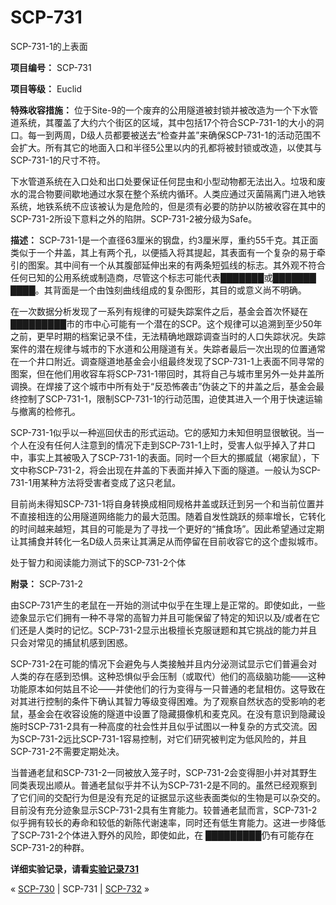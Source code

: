 # SCP-731
                        




SCP-731-1的上表面



**项目编号：** SCP-731

**项目等级：** Euclid

**特殊收容措施：** 位于Site-9的一个废弃的公用隧道被封锁并被改造为一个下水管道系统，其覆盖了大约六个街区的区域，其中包括17个符合SCP-731-1的大小的洞口。每一到两周，D级人员都要被送去“检查井盖”来确保SCP-731-1的活动范围不会扩大。所有其它的地面入口和半径5公里以内的孔都将被封锁或改造，以使其与SCP-731-1的尺寸不符。

下水管道系统在入口处和出口处要保证任何昆虫和小型动物都无法出入。垃圾和废水的混合物要间歇地通过水泵在整个系统内循环。人类应通过灭菌隔离门进入地铁系统，地铁系统不应该被认为是危险的，但是须有必要的防护以防被收容在其中的SCP-731-2所设下意料之外的陷阱。SCP-731-2被分级为Safe。

**描述：** SCP-731-1是一个直径63厘米的钢盘，约3厘米厚，重约55千克。其正面类似于一个井盖，其上有两个孔，以便插入将其提起，其表面有一个复杂的易于牵引的图案。其中间有一个从其腹部延伸出来的有两条短弧线的标志。其外观不符合任何已知的公用系统或制造商，尽管这个标志可能代表███████或███████ ████。其背面是一个由蚀刻曲线组成的复杂图形，其目的或意义尚不明确。

在一次数据分析发现了一系列有规律的可疑失踪案件之后，基金会首次怀疑在█████████市的市中心可能有一个潜在的SCP。这个规律可以追溯到至少50年之前，更早时期的档案记录不佳，无法精确地跟踪调查当时的人口失踪状况。失踪案件的潜在规律与城市的下水道和公用隧道有关。失踪者最后一次出现的位置通常在一个井口附近。调查隧道地基金会小组最终发现了SCP-731-1上表面不同寻常的图案，但在他们用收容车将SCP-731-1带回时，其将自己与城市里另外一处井盖所调换。在焊接了这个城市中所有处于“反恐怖袭击”伪装之下的井盖之后，基金会最终控制了SCP-731-1，限制SCP-731-1的行动范围，迫使其进入一个用于快速运输与撤离的检修孔。

SCP-731-1似乎以一种巡回伏击的形式运动。它的感知力未知但明显很敏锐。当一个人在没有任何人注意到的情况下走到SCP-731-1上时，受害人似乎掉入了井口中，事实上其被吸入了SCP-731-1的表面。同时一个巨大的挪威鼠（褐家鼠），下文中称SCP-731-2，将会出现在井盖的下表面并掉入下面的隧道。一般认为SCP-731-1用某种方法将受害者变成了这只老鼠。

目前尚未得知SCP-731-1将自身转换成相同规格井盖或跃迁到另一个和当前位置并不直接相连的公用隧道网络能力的最大范围。随着自发性跳跃的频率增长，它转化的时间越来越短，其目的可能是为了寻找一个更好的“捕食场”。因此希望通过定期让其捕食并转化一名D级人员来让其满足从而停留在目前收容它的这个虚拟城市。



处于智力和阅读能力测试下的SCP-731-2个体



**附录：** SCP-731-2

由SCP-731产生的老鼠在一开始的测试中似乎在生理上是正常的。即使如此，一些迹象显示它们拥有一种不寻常的高智力并且可能保留了特定的知识以及/或者在它们还是人类时的记忆。SCP-731-2显示出极擅长克服谜题和其它挑战的能力并且只会对常见的捕鼠机感到困惑。

SCP-731-2在可能的情况下会避免与人类接触并且内分泌测试显示它们普遍会对人类的存在感到恐惧。这种恐惧似乎会压制（或取代）他们的高级脑功能——这种功能原本如何姑且不论——并使他们的行为变得与一只普通的老鼠相仿。这导致在对其进行控制的条件下确认其智力等级变得困难。为了观察自然状态的受影响的老鼠，基金会在收容设施的隧道中设置了隐藏摄像机和麦克风。在没有意识到隐藏设施时SCP-731-2具有一种高度的社会性并且似乎试图以一种复杂的方式交流。因为SCP-731-2远比SCP-731-1容易控制，对它们研究被判定为低风险的，并且SCP-731-2不需要定期处决。

当普通老鼠和SCP-731-2一同被放入笼子时，SCP-731-2会变得胆小并对其野生同类表现出顺从。普通老鼠似乎并不认为SCP-731-2是不同的。虽然已经观察到了它们间的交配行为但是没有充足的证据显示这些表面类似的生物是可以杂交的。目前没有充分迹象显示SCP-731-2具有生育能力。较普通老鼠而言，SCP-731-2似乎拥有较长的寿命和较低的新陈代谢速率，同时还有低生育能力。这进一步降低了SCP-731-2个体进入野外的风险，即使如此，在 █████████仍有可能存在SCP-731-2的种群。

**详细实验记录，请看[实验记录731](/experiment-log-731)** 



« [SCP-730](/scp-730) | SCP-731 | [SCP-732](/scp-732) »





                    